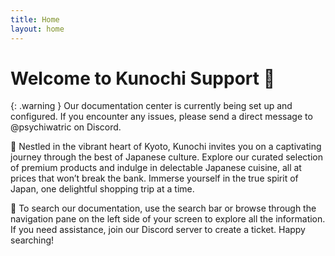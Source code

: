 ```yaml
---
title: Home
layout: home
---
```


# Welcome to Kunochi Support 👋

{: .warning }
Our documentation center is currently being set up and configured. If you encounter any issues, please send a direct message to @psychiwatric on Discord.


🌸 Nestled in the vibrant heart of Kyoto, Kunochi invites you on a captivating journey through the best of Japanese culture. Explore our curated selection of premium products and indulge in delectable Japanese cuisine, all at prices that won’t break the bank. Immerse yourself in the true spirit of Japan, one delightful shopping trip at a time.

🔎 To search our documentation, use the search bar or browse through the navigation pane on the left side of your screen to explore all the information. If you need assistance, join our Discord server to create a ticket. Happy searching!